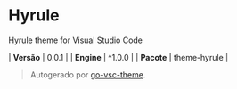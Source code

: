 # Hyrule

Hyrule theme for Visual Studio Code

| **Versão** | 0.0.1 |
| **Engine** | ^1.0.0 |
| **Pacote** | theme-hyrule |

> Autogerado por [go-vsc-theme](https://github.com/natalbu/go-vsc-theme).
